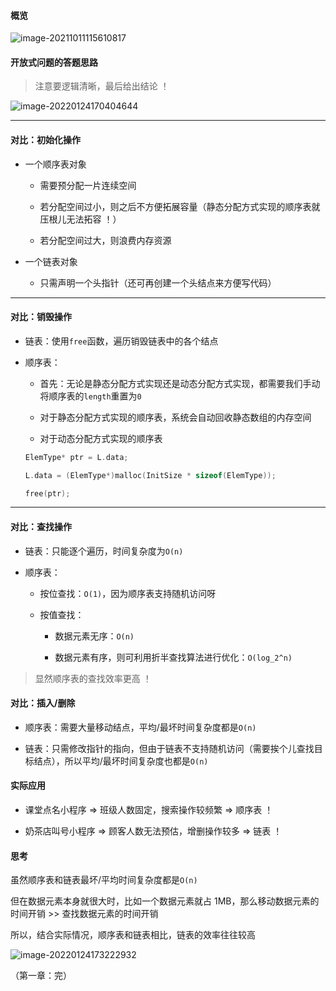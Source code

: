 #### 概览

![image-20211011115610817](https://aliyun-oss-lpj.oss-cn-qingdao.aliyuncs.com/images/by-picgo/image-20211011115610817.png)

#### 开放式问题的答题思路

> 注意要逻辑清晰，最后给出结论 ！

![image-20220124170404644](https://aliyun-oss-lpj.oss-cn-qingdao.aliyuncs.com/images/by-picgo/image-20220124170404644.png)

---

#### 对比：初始化操作

- 一个顺序表对象

  - 需要预分配一片连续空间

  - 若分配空间过小，则之后不方便拓展容量（静态分配方式实现的顺序表就压根儿无法拓容 ！）

  - 若分配空间过大，则浪费内存资源

- 一个链表对象

  - 只需声明一个头指针（还可再创建一个头结点来方便写代码）

---

#### 对比：销毁操作

- 链表：使用`free`函数，遍历销毁链表中的各个结点

- 顺序表：

  - 首先：无论是静态分配方式实现还是动态分配方式实现，都需要我们手动将顺序表的`length`重置为`0`

  - 对于静态分配方式实现的顺序表，系统会自动回收静态数组的内存空间

  - 对于动态分配方式实现的顺序表

  ```c
  ElemType* ptr = L.data;

  L.data = (ElemType*)malloc(InitSize * sizeof(ElemType));

  free(ptr);
  ```

---

#### 对比：查找操作

- 链表：只能逐个遍历，时间复杂度为`O(n)`

- 顺序表：

  - 按位查找：`O(1)`，因为顺序表支持随机访问呀

  - 按值查找：

    - 数据元素无序：`O(n)`

    - 数据元素有序，则可利用折半查找算法进行优化：`O(log_2^n)`

> 显然顺序表的查找效率更高 ！

#### 对比：插入/删除

- 顺序表：需要大量移动结点，平均/最坏时间复杂度都是`O(n)`

- 链表：只需修改指针的指向，但由于链表不支持随机访问（需要挨个儿查找目标结点），所以平均/最坏时间复杂度也都是`O(n)`

#### 实际应用

- 课堂点名小程序 => 班级人数固定，搜索操作较频繁 => 顺序表 ！

- 奶茶店叫号小程序 => 顾客人数无法预估，增删操作较多 => 链表 ！

#### 思考

虽然顺序表和链表最坏/平均时间复杂度都是`O(n)`

但在数据元素本身就很大时，比如一个数据元素就占 1MB，那么移动数据元素的时间开销 >> 查找数据元素的时间开销

所以，结合实际情况，顺序表和链表相比，链表的效率往往较高

![image-20220124173222932](https://aliyun-oss-lpj.oss-cn-qingdao.aliyuncs.com/images/by-picgo/image-20220124173222932.png)

（第一章：完）
